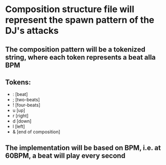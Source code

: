# Composition structure file will represent the spawn pattern of the DJ's attacks

## The composition pattern will be a tokenized string, where each token represents a beat alla BPM

## Tokens:

- : [beat]
- ; [two-beats]
- ! [four-beats]
- u [up]
- r [right]
- d [down]
- l [left]
- & [end of composition]

## The implementation will be based on BPM, i.e. at 60BPM, a beat will play every second

